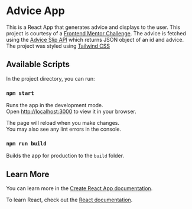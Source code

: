 # Advice App
This is a React App that generates advice and displays to the user.
This project is courtesy of a [Frontend Mentor Challenge](https://www.frontendmentor.io/challenges/advice-generator-app-QdUG-13db/hub/advice-generator-app-H13CmHhS9).
The advice is fetched using the [Advice Slip API](https://api.adviceslip.com/) which returns JSON object of an id and advice.
The project was styled using [Tailwind CSS](https://tailwindcss.com/)
## Available Scripts

In the project directory, you can run:

### `npm start`

Runs the app in the development mode.\
Open [http://localhost:3000](http://localhost:3000) to view it in your browser.

The page will reload when you make changes.\
You may also see any lint errors in the console.

### `npm run build`

Builds the app for production to the `build` folder.
## Learn More

You can learn more in the [Create React App documentation](https://facebook.github.io/create-react-app/docs/getting-started).

To learn React, check out the [React documentation](https://reactjs.org/).
